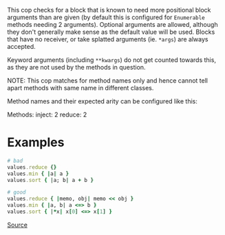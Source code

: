 
This cop checks for a block that is known to need more positional
block arguments than are given (by default this is configured for
`Enumerable` methods needing 2 arguments). Optional arguments are allowed,
although they don't generally make sense as the default value will
be used. Blocks that have no receiver, or take splatted arguments
(ie. `*args`) are always accepted.

Keyword arguments (including `**kwargs`) do not get counted towards
this, as they are not used by the methods in question.

NOTE: This cop matches for method names only and hence cannot tell apart
methods with same name in different classes.

Method names and their expected arity can be configured like this:

Methods:
  inject: 2
  reduce: 2

# Examples

```ruby
# bad
values.reduce {}
values.min { |a| a }
values.sort { |a; b| a + b }

# good
values.reduce { |memo, obj| memo << obj }
values.min { |a, b| a <=> b }
values.sort { |*x| x[0] <=> x[1] }
```

[Source](http://www.rubydoc.info/gems/rubocop/RuboCop/Cop/Lint/UnexpectedBlockArity)